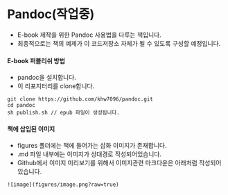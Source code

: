 # Pandoc(작업중)
- E-book 제작을 위한 Pandoc 사용법을 다루는 책입니다.
- 최종적으로는 책의 예제가 이 코드저장소 자체가 될 수 있도록 구성할 예정입니다.


#### E-book 퍼블리쉬 방법
- pandoc을 설치합니다.
- 이 리포지터리를 clone합니다.
```
git clone https://github.com/khw7096/pandoc.git
cd pandoc
sh publish.sh // epub 파일이 생성됩니다.
```

#### 책에 삽입된 이미지
- figures 폴더에는 책에 들어가는 삽화 이미지가 존재합니다.
- .md 파일 내부에는 이미지가 상대경로 작성되어있습니다.
- Github에서 이미지 미리보기를 위해서 이미지관련 마크다운은 아래처럼 작성되어있습니다.
```
![image](figures/image.png?raw=true)
```
